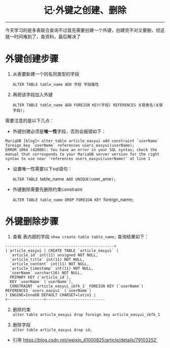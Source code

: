 # <center>记·外键之创建、删除</center>
---
今天学习的是多表联合查询不过首先需要创建一个外键，创建完不对又要删，但这就一时间难到了，查资料，最后解决了
# 外键创建步骤

1. 从表要新建一个同名同类型的字段

    `ALTER TABLE table_name ADD 字段 字段属性`

2. 再把该字段加入外键

    `ALTER TABLE table_name ADD FOREIGN KEY(字段) REFERENCES 关联表名(关联字段);`


需要注意的是以下几点：
- 外键创建必须是**唯一性**字段，否则会报错如下：
```
MariaDB [blog]> alter table article_easyui add constraint `userName` foreign key `userName` references users_easyui(userName);
ERROR 1064 (42000): You have an error in your SQL syntax; check the manual that corresponds to your MariaDB server version for the right syntax to use near 'references users_easyui(userName)' at line 1
```

- 设置唯一性需要以下sql语句：

	`ALTER TABLE `table_name` ADD UNIQUE(`user_ame`);`
- 外键删除需要先删除约束constraint

    `ALTER TABLE table_name DROP FOREIGN KEY `foreign_name`;`



# **外键删除步骤**

1. 查看 表内部的字段
`show create table table_name;`
查询结果如下：
```
------------------------------------------------+
| article_easyui | CREATE TABLE `article_easyui` (
  `article_id` int(11) unsigned NOT NULL,
  `article_title` int(11) NOT NULL,
  `article_content` int(11) NOT NULL,
  `article_timestamp` int(11) NOT NULL,
  `userName` varchar(16) NOT NULL,
  PRIMARY KEY (`article_id`),
  KEY `userName` (`userName`),
  CONSTRAINT `article_easyui_ibfk_1` FOREIGN KEY (`userName`) REFERENCES `users_easyui` (`userName`)
) ENGINE=InnoDB DEFAULT CHARSET=latin1 |
+----------------+--------------------------
```
2. 删除约束</br>
`alter table article_easyui drop foreign key article_easyui_ibfk_1`

3. 删除字段</br>
`alter table article_easyui drop id;`

- 引用 https://blog.csdn.net/weixin_41000825/article/details/79103252`